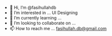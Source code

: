 - 👋 Hi, I’m @fasihullahdb
- 👀 I’m interested in ... UI Designing
- 🌱 I’m currently learning ...
- 💞️ I’m looking to collaborate on ...
- 📫 How to reach me ... fasihullah.db@gmail.com

<!---
fasihullahdb/fasihullahdb is a ✨ special ✨ repository because its `README.md` (this file) appears on your GitHub profile.
You can click the Preview link to take a look at your changes.
--->
